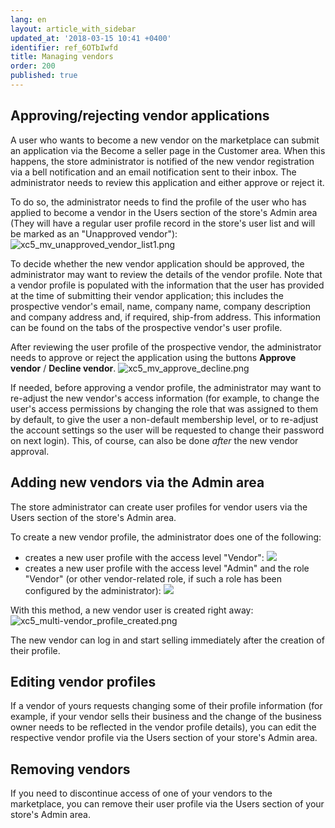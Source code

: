 ```yaml
---
lang: en
layout: article_with_sidebar
updated_at: '2018-03-15 10:41 +0400'
identifier: ref_6OTbIwfd
title: Managing vendors
order: 200
published: true
---
```

## Approving/rejecting vendor applications

A user who wants to become a new vendor on the marketplace can submit an application via the Become a seller page in the Customer area. When this happens, the store administrator is notified of the new vendor registration via a bell notification and an email notification sent to their inbox. The administrator needs to review this application and either approve or reject it.

To do so, the administrator needs to find the profile of the user who has applied to become a vendor in the Users section of the store's Admin area (They will have a regular user profile record in the store's user list and will be marked as an "Unapproved vendor"):
![xc5_mv_unapproved_vendor_list1.png]({{site.baseurl}}/attachments/ref_SkW62BgH/xc5_mv_unapproved_vendor_list1.png)

To decide whether the new vendor application should be approved, the administrator may want to review the details of the vendor profile. Note that a vendor profile is populated with the information that the user has provided at the time of submitting their vendor application; this includes the prospective vendor's email, name, company name, company description and company address and, if required, ship-from address. This information can be found on the tabs of the prospective vendor's user profile.

After reviewing the user profile of the prospective vendor, the administrator needs to approve or reject the application using the buttons **Approve vendor** / **Decline vendor**. 
![xc5_mv_approve_decline.png]({{site.baseurl}}/attachments/ref_SkW62BgH/xc5_mv_approve_decline.png)

If needed, before approving a vendor profile, the administrator may want to re-adjust the new vendor's access information (for example, to change the user's access permissions by changing the role that was assigned to them by default, to give the user a non-default membership level, or to re-adjust the account settings so the user will be requested to change their password on next login). This, of course, can also be done *after* the new vendor approval.

## Adding new vendors via the Admin area

The store administrator can create user profiles for vendor users via the Users section of the store's Admin area.

To create a new vendor profile, the administrator does one of the following: 

*   creates a new user profile with the access level "Vendor":
    ![]({{site.baseurl}}/attachments/8749143/8719604.png)
*   creates a new user profile with the access level "Admin" and the role "Vendor" (or other vendor-related role, if such a role has been configured by the administrator):
    ![]({{site.baseurl}}/attachments/8749143/8716890.png)

With this method, a new vendor user is created right away:
    ![xc5_multi-vendor_profile_created.png]({{site.baseurl}}/attachments/ref_SkW62BgH/xc5_multi-vendor_profile_created.png)

The new vendor can log in and start selling immediately after the creation of their profile.

## Editing vendor profiles

If a vendor of yours requests changing some of their profile information (for example, if your vendor sells their business and the change of the business owner needs to be reflected in the vendor profile details), you can edit the respective vendor profile via the Users section of your store's Admin area.

## Removing vendors

If you need to discontinue access of one of your vendors to the marketplace, you can remove their user profile via the Users section of your store's Admin area.
